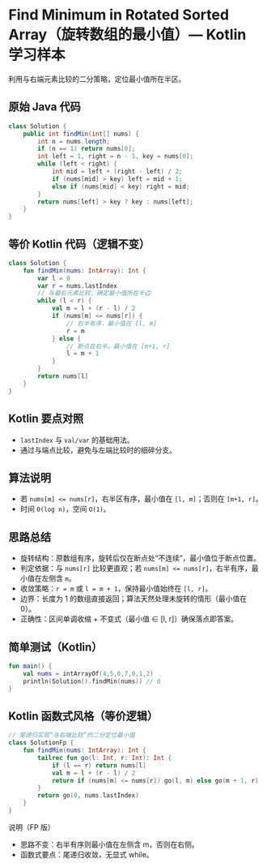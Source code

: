 # Find Minimum in Rotated Sorted Array（旋转数组的最小值）— Kotlin 学习样本

利用与右端元素比较的二分策略，定位最小值所在半区。

## 原始 Java 代码

```java
class Solution {
    public int findMin(int[] nums) {
        int n = nums.length;
        if (n == 1) return nums[0];
        int left = 1, right = n - 1, key = nums[0];
        while (left < right) {
            int mid = left + (right - left) / 2;
            if (nums[mid] > key) left = mid + 1;
            else if (nums[mid] < key) right = mid;
        }
        return nums[left] > key ? key : nums[left];
    }
}
```

## 等价 Kotlin 代码（逻辑不变）

```kotlin
class Solution {
    fun findMin(nums: IntArray): Int {
        var l = 0
        var r = nums.lastIndex
        // 与最右元素比较，确定最小值所在半边
        while (l < r) {
            val m = l + (r - l) / 2
            if (nums[m] <= nums[r]) {
                // 右半有序，最小值在 [l, m]
                r = m
            } else {
                // 断点在右半，最小值在 [m+1, r]
                l = m + 1
            }
        }
        return nums[l]
    }
}
```

## Kotlin 要点对照

- `lastIndex` 与 `val/var` 的基础用法。
- 通过与端点比较，避免与左端比较时的细碎分支。

## 算法说明

- 若 `nums[m] <= nums[r]`，右半区有序，最小值在 `[l, m]`；否则在 `[m+1, r]`。
- 时间 `O(log n)`，空间 `O(1)`。

## 思路总结

- 旋转结构：原数组有序，旋转后仅在断点处“不连续”，最小值位于断点位置。
- 判定依据：与 `nums[r]` 比较更直观；若 `nums[m] <= nums[r]`，右半有序，最小值在左侧含 `m`。
- 收敛策略：`r = m` 或 `l = m + 1`，保持最小值始终在 `[l, r]`。
- 边界：长度为 1 的数组直接返回；算法天然处理未旋转的情形（最小值在 0）。
- 正确性：区间单调收缩 + 不变式（最小值 ∈ [l, r]）确保落点即答案。

## 简单测试（Kotlin）

```kotlin
fun main() {
    val nums = intArrayOf(4,5,6,7,0,1,2)
    println(Solution().findMin(nums)) // 0
}
```

## Kotlin 函数式风格（等价逻辑）

```kotlin
// 尾递归实现“与右端比较”的二分定位最小值
class SolutionFp {
    fun findMin(nums: IntArray): Int {
        tailrec fun go(l: Int, r: Int): Int {
            if (l == r) return nums[l]
            val m = l + (r - l) / 2
            return if (nums[m] <= nums[r]) go(l, m) else go(m + 1, r)
        }
        return go(0, nums.lastIndex)
    }
}
```

说明（FP 版）
- 思路不变：右半有序则最小值在左侧含 m，否则在右侧。
- 函数式要点：尾递归收敛，无显式 while。
